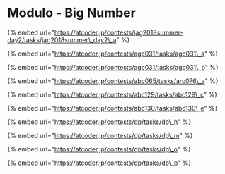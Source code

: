 # Modulo - Big Number

{% embed url="https://atcoder.jp/contests/jag2018summer-day2/tasks/jag2018summer\_day2\_a" %}

{% embed url="https://atcoder.jp/contests/agc031/tasks/agc031\_a" %}

{% embed url="https://atcoder.jp/contests/agc031/tasks/agc031\_b" %}

{% embed url="https://atcoder.jp/contests/abc065/tasks/arc076\_a" %}

{% embed url="https://atcoder.jp/contests/abc129/tasks/abc129\_c" %}

{% embed url="https://atcoder.jp/contests/abc130/tasks/abc130\_e" %}

{% embed url="https://atcoder.jp/contests/dp/tasks/dp\_h" %}

{% embed url="https://atcoder.jp/contests/dp/tasks/dp\_m" %}

{% embed url="https://atcoder.jp/contests/dp/tasks/dp\_o" %}

{% embed url="https://atcoder.jp/contests/dp/tasks/dp\_p" %}

